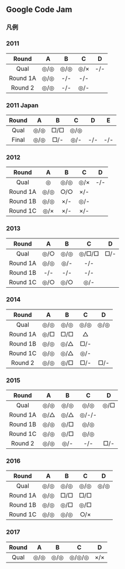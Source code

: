## Google Code Jam

### 凡例

### 2011

| Round    |  A  |  B  |  C  |  D  |
|:--------:|:---:|:---:|:---:|:---:|
| Qual     |◎/◎|◎/◎|◎/×|-/-|
| Round 1A |◎/◎|-/-  |-/-  |  |
| Round 2  |◎/◎|-/-  |◎/-  |  |

### 2011 Japan

| Round    |  A  |  B  |  C  |  D  |  E  |
|:--------:|:---:|:---:|:---:|:---:|:---:|
| Qual     |◎/◎|□/□|◎/◎|  |  |
| Final    |◎/◎|□/-|◎/-|-/-|-/-|

### 2012

| Round    |  A  |  B  |  C  |  D  |
|:--------:|:---:|:---:|:---:|:---:|
| Qual     |◎   |◎/◎|◎/×|-/-|
| Round 1A |◎/◎|○/○|×/-|
| Round 1B |◎/◎|×/- |◎/- |
| Round 1C |◎/×|×/- |×/- |


### 2013

| Round    |  A  |  B  |  C  |  D  |
|:--------:|:---:|:---:|:---:|:---:|
| Qual     |◎/○|◎/◎|◎/□/□|□/-|
| Round 1A |◎/◎|◎/- |-/-|
| Round 1B |-/-  |-/-  |-/-|
| Round 1C |◎/○|◎/○|◎/-|



### 2014

| Round    |  A  |  B  |  C  |  D  |
|:--------:|:---:|:---:|:---:|:---:|
| Qual     |◎/◎|◎/◎|◎/◎|◎/◎|
| Round 1A |◎/□|□/□|△| |
| Round 1B |◎/◎|◎/△|□/- | |
| Round 1C |◎/◎|◎/△|◎/- | |
| Round 2  |◎/◎|◎/□|□/- |□/-|

### 2015

| Round    |  A  |  B  |  C  |  D  |
|:--------:|:---:|:---:|:---:|:---:|
| Qual     |◎/◎|◎/◎|◎/◎|◎/□|
| Round 1A |◎/△|◎/△|◎/-/-| |
| Round 1B |◎/◎|◎/□|◎/◎| |
| Round 1C |◎/◎|◎/□|◎/◎| |
| Round 2  |◎/◎|◎/- |-/-  |□/- |

### 2016

| Round    |  A  |  B  |  C  |  D  |
|:--------:|:---:|:---:|:---:|:---:|
| Qual     |◎/◎|◎/◎|◎/◎|◎/◎|
| Round 1A |◎/◎|□/□|□/□| |
| Round 1B |◎/◎|◎/□|◎/□| |
| Round 1C |◎/◎|◎/◎|○/×| |

### 2017

| Round    |  A  |  B  |  C  |  D  |
|:--------:|:---:|:---:|:---:|:---:|
| Qual     |◎/◎|◎/◎|◎/◎/◎|×/×|
